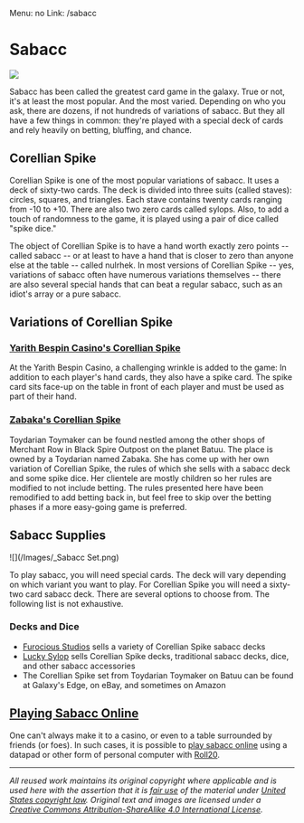 Menu: no
Link: /sabacc

# Sabacc

![](/Images/_Sabacc.jpg)

Sabacc has been called the greatest card game in the galaxy. True or not, it's at least the most popular. And the most varied. Depending on who you ask, there are dozens, if not hundreds of variations of sabacc. But they all have a few things in common: they're played with a special deck of cards and rely heavily on betting, bluffing, and chance.

## Corellian Spike

Corellian Spike is one of the most popular variations of sabacc. It uses a deck of sixty-two cards. The deck is divided into three suits (called staves): circles, squares, and triangles. Each stave contains twenty cards ranging from -10 to +10. There are also two zero cards called sylops. Also, to add a touch of randomness to the game, it is played using a pair of dice called "spike dice."

The object of Corellian Spike is to have a hand worth exactly zero points -- called sabacc -- or at least to have a hand that is closer to zero than anyone else at the table -- called nulrhek. In most versions of Corellian Spike -- yes, variations of sabacc often have numerous variations themselves -- there are also several special hands that can beat a regular sabacc, such as an idiot's array or a pure sabacc.

## Variations of Corellian Spike

### [Yarith Bespin Casino's Corellian Spike](/sabacc/yarith)

At the Yarith Bespin Casino, a challenging wrinkle is added to the game: In addition to each player's hand cards, they also have a spike card. The spike card sits face-up on the table in front of each player and must be used as part of their hand.

### [Zabaka's Corellian Spike](/sabacc/zabaka)

Toydarian Toymaker can be found nestled among the other shops of Merchant Row in Black Spire Outpost on the planet Batuu. The place is owned by a Toydarian named Zabaka. She has come up with her own variation of Corellian Spike, the rules of which she sells with a sabacc deck and some spike dice. Her clientele are mostly children so her rules are modified to not include betting. The rules presented here have been remodified to add betting back in, but feel free to skip over the betting phases if a more easy-going game is preferred.

## Sabacc Supplies

![](/Images/_Sabacc Set.png)

To play sabacc, you will need special cards. The deck will vary depending on which variant you want to play. For Corellian Spike you will need a sixty-two card sabacc deck. There are several options to choose from. The following list is not exhaustive.

### Decks and Dice

- [Furocious Studios](https://www.makeplayingcards.com/sell/furocious) sells a variety of Corellian Spike sabacc decks
- [Lucky Sylop](https://www.ebay.com/sch/luckysylop/m.html) sells Corellian Spike decks, traditional sabacc decks, dice, and other sabacc accessories
- The Corellian Spike set from Toydarian Toymaker on Batuu can be found at Galaxy's Edge, on eBay, and sometimes on Amazon

## [Playing Sabacc Online](/sabacc/playing-sabacc-on-roll20)

One can't always make it to a casino, or even to a table surrounded by friends (or foes). In such cases, it is possible to [play sabacc online](/sabacc/playing-sabacc-on-roll20) using a datapad or other form of personal computer with [Roll20](https://roll20.net/).

---

*All reused work maintains its original copyright where applicable and is used here with the assertion that it is [fair use](https://en.wikipedia.org/wiki/Fair_use) of the material under [United States copyright law](https://en.wikipedia.org/wiki/Copyright_law_of_the_United_States). Original text and images are licensed under a [Creative Commons Attribution-ShareAlike 4.0 International License](http://creativecommons.org/licenses/by-sa/4.0/).*